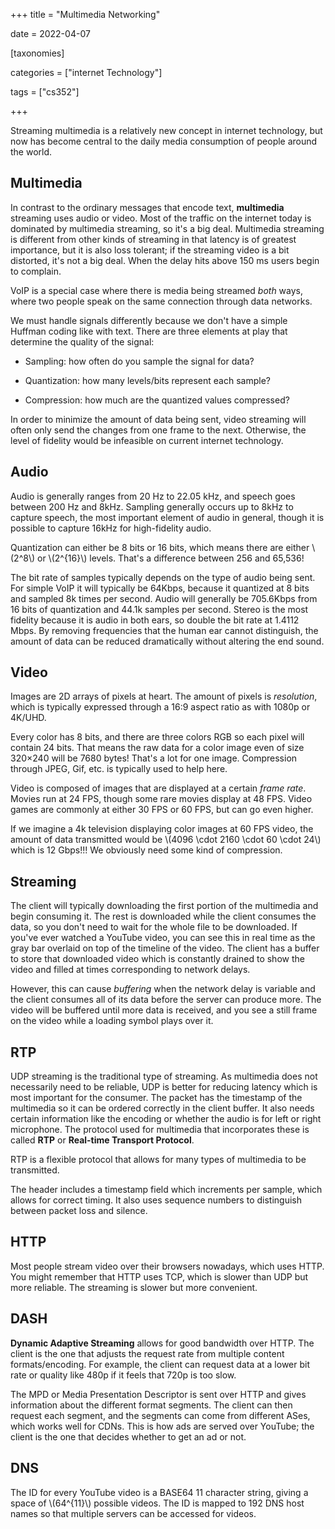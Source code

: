 +++
title = "Multimedia Networking"

date = 2022-04-07



[taxonomies]

categories = ["internet Technology"]

tags = ["cs352"]

+++

Streaming multimedia is a relatively new concept in internet technology, but now has become central to the daily media consumption of people around the world.

<!-- more -->

## Multimedia

In contrast to the ordinary messages that encode text, **multimedia** streaming uses audio or video. Most of the traffic on the internet today is dominated by multimedia streaming, so it's a big deal. Multimedia streaming is different from other kinds of streaming in that latency is of greatest importance, but it is also loss tolerant; if the streaming video is a bit distorted, it's not a big deal. When the delay hits above 150 ms users begin to complain.

VoIP is a special case where there is media being streamed *both* ways, where two people speak on the same connection through data networks.

We must handle signals differently because we don't have a simple Huffman coding like with text. There are three elements at play that determine the quality of the signal:

- Sampling: how often do you sample the signal for data?

- Quantization: how many levels/bits represent each sample?

- Compression: how much are the quantized values compressed?

In order to minimize the amount of data being sent, video streaming will often only send the changes from one frame to the next. Otherwise, the level of fidelity would be infeasible on current internet technology.

## Audio

Audio is generally ranges from 20 Hz to 22.05 kHz, and speech goes between 200 Hz and 8kHz. Sampling generally occurs up to 8kHz to capture speech, the most important element of audio in general, though it is possible to capture 16kHz for high-fidelity audio.

Quantization can either be 8 bits or 16 bits, which means there are either \\(2^8\\) or \\(2^{16}\\) levels. That's a difference between 256 and 65,536!

The bit rate of samples typically depends on the type of audio being sent. For simple VoIP it will typically be 64Kbps, because it quantized at 8 bits and sampled 8k times per second. Audio will generally be 705.6Kbps from 16 bits of quantization and 44.1k samples per second. Stereo is the most fidelity because it is audio in both ears, so double the bit rate at 1.4112 Mbps. By removing frequencies that the human ear cannot distinguish, the amount of data can be reduced dramatically without altering the end sound.

## Video

Images are 2D arrays of pixels at heart. The amount of pixels is *resolution*, which is typically expressed through a 16:9 aspect ratio as with 1080p or 4K/UHD.

Every color has 8 bits, and there are three colors RGB so each pixel will contain 24 bits. That means the raw data for a color image even of size 320×240 will be 7680 bytes! That's a lot for one image. Compression through JPEG, Gif, etc. is typically used to help here.

Video is composed of images that are displayed at a certain *frame rate*. Movies run at 24 FPS, though some rare movies display at 48 FPS. Video games are commonly at either 30 FPS or 60 FPS, but can go even higher.

If we imagine a 4k television displaying color images at 60 FPS video, the amount of data transmitted would be \\(4096 \cdot 2160 \cdot 60 \cdot 24\\) which is 12 Gbps!!! We obviously need some kind of compression.

## Streaming

The client will typically downloading the first portion of the multimedia and begin consuming it. The rest is downloaded while the client consumes the data, so you don't need to wait for the whole file to be downloaded. If you've ever watched a YouTube video, you can see this in real time as the gray bar overlaid on top of the timeline of the video. The client has a buffer to store that downloaded video which is constantly drained to show the video and filled at times corresponding to network delays.

However, this can cause *buffering* when the network delay is variable and the client consumes all of its data before the server can produce more. The video will be buffered until more data is received, and you see a still frame on the video while a loading symbol plays over it.

## RTP

UDP streaming is the traditional type of streaming. As multimedia does not necessarily need to be reliable, UDP is better for reducing latency which is most important for the consumer. The packet has the timestamp of the multimedia so it can be ordered correctly in the client buffer. It also needs certain information like the encoding or whether the audio is for left or right microphone. The protocol used for multimedia that incorporates these is called **RTP** or **Real-time Transport Protocol**.

RTP is a flexible protocol that allows for many types of multimedia to be transmitted.

The header includes a timestamp field which increments per sample, which allows for correct timing. It also uses sequence numbers to distinguish between packet loss and silence.

## HTTP

Most people stream video over their browsers nowadays, which uses HTTP. You might remember that HTTP uses TCP, which is slower than UDP but more reliable. The streaming is slower but more convenient.

## DASH

**Dynamic Adaptive Streaming** allows for good bandwidth over HTTP. The client is the one that adjusts the request rate from multiple content formats/encoding. For example, the client can request data at a lower bit rate or quality like 480p if it feels that 720p is too slow.

The MPD or Media Presentation Descriptor is sent over HTTP and gives information about the different format segments. The client can then request each segment, and the segments can come from different ASes, which works well for CDNs. This is how ads are served over YouTube; the client is the one that decides whether to get an ad or not.

## DNS

The ID for every YouTube video is a BASE64 11 character string, giving a space of \\(64^{11}\\) possible videos. The ID is mapped to 192 DNS host names so that multiple servers can be accessed for videos.


